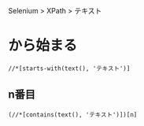 Selenium > XPath > テキスト
# から始まる
```xpath
//*[starts-with(text(), 'テキスト')]
```

## n番目
```xpath
(//*[contains(text(), 'テキスト')])[n]
```
